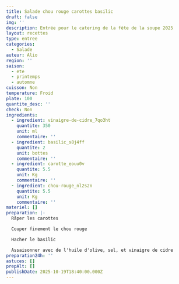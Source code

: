 ```yaml
---
title: Salade chou rouge carottes basilic
draft: false
img: ''
description: Entrée pour le catering de la fête de la soupe 2025
layout: recettes
type: entree
categories:
  - Salade
auteur: Alio
region: ''
saison:
  - ete
  - printemps
  - automne
cuisson: Non
temperature: Froid
plate: 100
quantite_desc: ''
check: Non
ingredients:
  - ingredient: vinaigre-de-cidre_7qo3ht
    quantite: 350
    unit: ml
    commentaire: ''
  - ingredient: basilic_s8j4ff
    quantite: 2
    unit: bottes
    commentaire: ''
  - ingredient: carotte_eouu0v
    quantite: 5.5
    unit: Kg
    commentaire: ''
  - ingredient: chou-rouge_nl2s2n
    quantite: 5.5
    unit: Kg
    commentaire: ''
materiel: []
preparation: |-
  Râper les carottes

  Couper finement le chou rouge

  Hacher le basilic

  Assaisonner avec de l'huile d'olive, sel, et vinaigre de cidre
preparation24h: ''
astuces: []
prepAlt: []
publishDate: 2025-10-19T18:40:00.000Z
---
```


